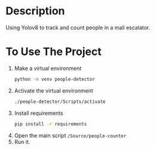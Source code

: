 # Description 
Using Yolov8 to track and count people in a mall escalator.

# To Use The Project
1. Make a virtual environment
   ```bash
   python -m venv people-detector
   ```
2. Activate the virtual environment
   ```bash
   ./people-detector/Scripts/activate
   ```
3. Install requirements
   ```bash
   pip install -r requirements
   ```
4. Open the main script `/Source/people-counter`
5. Run it.
